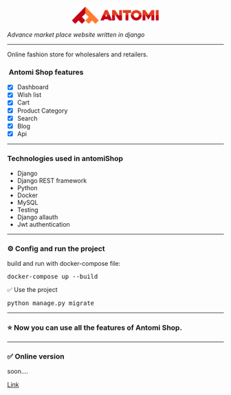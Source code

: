 <p>
<p align="center">
<img src="https://github.com/MohammadOshkooh/Antomi-Shop/blob/master/static/img/logo/logo.png?raw=true" alt="PicoStyle" width="40%">
</p>

  <p>
    <i>
    Advance market place website written in django
    </i>
  </p>

  <hr>

<p>
Online fashion store for wholesalers and retailers. <br>
</p>

<h3>
️ Antomi Shop features 
</h3>

- [X] Dashboard
- [X] Wish list
- [X] Cart
- [X] Product Category
- [X] Search
- [X] Blog
- [X] Api

<hr>


<h3>
Technologies used in antomiShop
</h3>

<ul>
  <li>Django</li>
  <li>Django REST framework</li>
  <li>Python</li>
  <li>Docker</li>
  <li>MySQL</li>
  <li>Testing</li>
  <li>Django allauth</li>
  <li>Jwt authentication</li>
</ul>

<hr>


<h3>
⚙️ Config and run the project
</h3>

<p>
build and run with docker-compose file:
</p>
<pre>
docker-compose up --build
</pre>
<p>

✅ Use the project
</h3>

<pre>
python manage.py migrate
</pre>

<hr>
<h3>
⭐️ Now you can use all the features of Antomi Shop.
</h3>

<hr>
<h3>
✅ Online version
</h3>
<p>soon....</p>
<a href="https://mohammadoshkooh.pythonanywhere.com/" target="_blank">Link</a>



